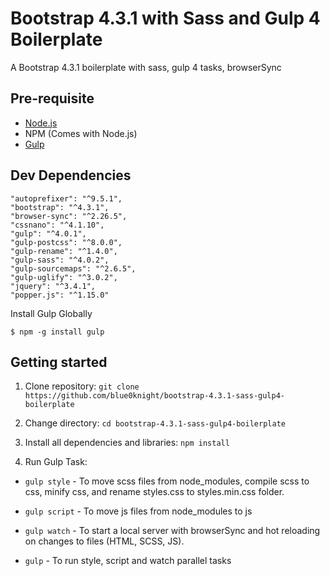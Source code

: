 # Bootstrap 4.3.1 with Sass and Gulp 4 Boilerplate
A Bootstrap 4.3.1 boilerplate with sass, gulp 4 tasks, browserSync

## Pre-requisite
- [Node.js](https://nodejs.org/en/download/ "Node Js")
- NPM (Comes with Node.js)
- [Gulp](https://gulpjs.com/ "Gulp")

## Dev Dependencies
    "autoprefixer": "^9.5.1",
    "bootstrap": "^4.3.1",
    "browser-sync": "^2.26.5",
    "cssnano": "^4.1.10",
    "gulp": "^4.0.1",
    "gulp-postcss": "^8.0.0",
    "gulp-rename": "^1.4.0",
    "gulp-sass": "^4.0.2",
    "gulp-sourcemaps": "^2.6.5",
    "gulp-uglify": "^3.0.2",
    "jquery": "^3.4.1",
    "popper.js": "^1.15.0"

Install Gulp Globally

    $ npm -g install gulp

## Getting started

1. Clone repository:
`git clone https://github.com/blue0knight/bootstrap-4.3.1-sass-gulp4-boilerplate`

2. Change directory:
`cd bootstrap-4.3.1-sass-gulp4-boilerplate`
    
3. Install all dependencies and libraries:
`npm install`

4. Run Gulp Task:
  - `gulp style`      - To move scss files from node_modules, compile scss to css, minify css, and rename styles.css to    styles.min.css folder.
  
  - `gulp script`     - To move js files from node_modules to js

  - `gulp watch`      - To start a local server with browserSync and hot reloading on changes to files (HTML, SCSS, JS).

  - `gulp`            - To run style, script and watch parallel tasks
   
